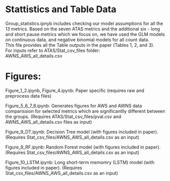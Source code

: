 # Stattistics and Table Data 
Group_statistics.ipnyb includes checking our model assumptions for all the 13 metrics. Based on the seven ATAS metrics and the additional six - long and short pause metrics which we focus on, we have used the GLM models on continuous data, and negative binomial models for all count data.  
This file provides all the Table outputs in the paper (Tables 1, 2, and 3).  
For inputs refer to ATAS/Stat_csv_files folder:  
AWNS_AWS_all_details.csv  

# Figures: 
Figure_1_2.ipynb, Figure_4.ipynb: Paper specific (requires raw and preprocess data files)  
  
Figure_5_6_7_8.ipynb: Generates figures for AWS and AWNS data comparission for selected metrics which are significantlly different between the groups. (Requires ATAS/Stat_csv_files/pval.csv and AWNS_AWS_all_details.csv files as input)  
  
Figure_9_DT.ipynb: Decision Tree model (with figures included in paper). (Requires Stat_csv_files/AWNS_AWS_all_details.csv as an input)  
  
Figure_9_RF.ipynb: Random Forest model (with figures included in paper). (Requires Stat_csv_files/AWNS_AWS_all_details.csv as an input)  
  
Figure_10_LSTM.ipynb: Long short-term memomry (LSTM) model (with figures included in paper). (Requires Stat_csv_files/AWNS_AWS_all_details.csv as an input)   
